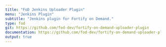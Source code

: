 ```yaml
---
title: "FoD Jenkins Uploader Plugin"
menu: "Jenkins Plugin"
subtitle: "Jenkins plugin for Fortify on Demand."
type: fod
git: https://github.com/fod-dev/fortify-on-demand-uploader-plugin
documentation: https://github.com/fod-dev/fortify-on-demand-uploader-plugin
output: true
---
```

